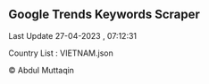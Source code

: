 

## Google Trends Keywords Scraper 
 
Last Update 27-04-2023 , 07:12:31

Country List :
VIETNAM.json



© Abdul Muttaqin 
